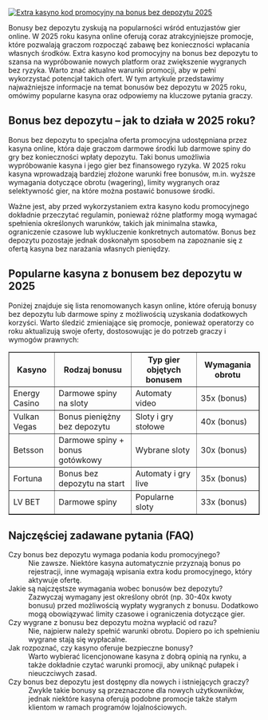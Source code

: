 [![Extra kasyno kod promocyjny na bonus bez depozytu 2025](https://123-caf.pages.dev/gitsignup.png)](https://vrmoo.ru/Bt82HjjY)

<div>     <p>Bonusy bez depozytu zyskują na popularności wśród entuzjastów gier online. W 2025 roku kasyna online oferują coraz atrakcyjniejsze promocje, które pozwalają graczom rozpocząć zabawę bez konieczności wpłacania własnych środków. Extra kasyno kod promocyjny na bonus bez depozytu to szansa na wypróbowanie nowych platform oraz zwiększenie wygranych bez ryzyka. Warto znać aktualne warunki promocji, aby w pełni wykorzystać potencjał takich ofert. W tym artykule przedstawimy najważniejsze informacje na temat bonusów bez depozytu w 2025 roku, omówimy popularne kasyna oraz odpowiemy na kluczowe pytania graczy.</p>      <h2>Bonus bez depozytu – jak to działa w 2025 roku?</h2>   <p>Bonus bez depozytu to specjalna oferta promocyjna udostępniana przez kasyna online, która daje graczom darmowe środki lub darmowe spiny do gry bez konieczności wpłaty depozytu. Taki bonus umożliwia wypróbowanie kasyna i jego gier bez finansowego ryzyka. W 2025 roku kasyna wprowadzają bardziej złożone warunki free bonusów, m.in. wyższe wymagania dotyczące obrotu (wagering), limity wygranych oraz selektywność gier, na które można postawić bonusowe środki.</p>   <p>Ważne jest, aby przed wykorzystaniem extra kasyno kodu promocyjnego dokładnie przeczytać regulamin, ponieważ różne platformy mogą wymagać spełnienia określonych warunków, takich jak minimalna stawka, ograniczenie czasowe lub wykluczenie konkretnych automatów. Bonus bez depozytu pozostaje jednak doskonałym sposobem na zapoznanie się z ofertą kasyna bez narażania własnych pieniędzy.</p>      <h2>Popularne kasyna z bonusem bez depozytu w 2025</h2>   <p>Poniżej znajduje się lista renomowanych kasyn online, które oferują bonusy bez depozytu lub darmowe spiny z możliwością uzyskania dodatkowych korzyści. Warto śledzić zmieniające się promocje, ponieważ operatorzy co roku aktualizują swoje oferty, dostosowując je do potrzeb graczy i wymogów prawnych:</p>   <table border="1" cellpadding="8" cellspacing="0" style="border-collapse: collapse; width: 100%; max-width: 600px;">     <thead>       <tr>         <th>Kasyno</th>         <th>Rodzaj bonusu</th>         <th>Typ gier objętych bonusem</th>         <th>Wymagania obrotu</th>       </tr>     </thead>     <tbody>       <tr>         <td>Energy Casino</td>         <td>Darmowe spiny na sloty</td>         <td>Automaty video</td>         <td>35x (bonus)</td>       </tr>       <tr>         <td>Vulkan Vegas</td>         <td>Bonus pieniężny bez depozytu</td>         <td>Sloty i gry stołowe</td>         <td>40x (bonus)</td>       </tr>       <tr>         <td>Betsson</td>         <td>Darmowe spiny + bonus gotówkowy</td>         <td>Wybrane sloty</td>         <td>30x (bonus)</td>       </tr>       <tr>         <td>Fortuna</td>         <td>Bonus bez depozytu na start</td>         <td>Automaty i gry live</td>         <td>35x (bonus)</td>       </tr>       <tr>         <td>LV BET</td>         <td>Darmowe spiny</td>         <td>Popularne sloty</td>         <td>33x (bonus)</td>       </tr>     </tbody>   </table>      <h2>Najczęściej zadawane pytania (FAQ)</h2>   <dl>     <dt>Czy bonus bez depozytu wymaga podania kodu promocyjnego?</dt>     <dd>Nie zawsze. Niektóre kasyna automatycznie przyznają bonus po rejestracji, inne wymagają wpisania extra kodu promocyjnego, który aktywuje ofertę.</dd>          <dt>Jakie są najczęstsze wymagania wobec bonusów bez depozytu?</dt>     <dd>Zazwyczaj wymagany jest określony obrót (np. 30-40x kwoty bonusu) przed możliwością wypłaty wygranych z bonusu. Dodatkowo mogą obowiązywać limity czasowe i ograniczenia dotyczące gier.</dd>          <dt>Czy wygrane z bonusu bez depozytu można wypłacić od razu?</dt>     <dd>Nie, najpierw należy spełnić warunki obrotu. Dopiero po ich spełnieniu wygrane stają się wypłacalne.</dd>          <dt>Jak rozpoznać, czy kasyno oferuje bezpieczne bonusy?</dt>     <dd>Warto wybierać licencjonowane kasyna z dobrą opinią na rynku, a także dokładnie czytać warunki promocji, aby uniknąć pułapek i nieuczciwych zasad.</dd>          <dt>Czy bonus bez depozytu jest dostępny dla nowych i istniejących graczy?</dt>     <dd>Zwykle takie bonusy są przeznaczone dla nowych użytkowników, jednak niektóre kasyna oferują podobne promocje także stałym klientom w ramach programów lojalnościowych.</dd>   </dl> </div>